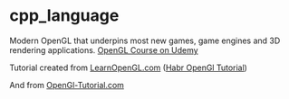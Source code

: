 # cpp_language
Modern OpenGL that underpins most new games, game engines and 3D rendering applications. [OpenGL Course on Udemy]

Tutorial created from [LearnOpenGL.com] ([Habr OpenGl Tutorial])

And from [OpenGl-Tutorial.com]

  [OpenGL Course on Udemy]: <https://www.udemy.com/course/opengl-tutorials/>

  [LearnOpenGL.com]: <https://learnopengl.com/>
  
  [OpenGl-Tutorial.com]: <http://www.opengl-tutorial.org/>

  [Habr OpenGl Tutorial]: <https://habr.com/ru/post/310790/>